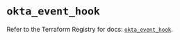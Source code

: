 # `okta_event_hook`

Refer to the Terraform Registry for docs: [`okta_event_hook`](https://registry.terraform.io/providers/okta/okta/4.8.1/docs/resources/event_hook).
